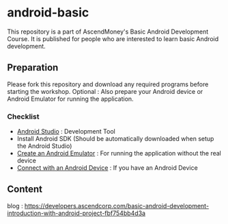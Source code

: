 # android-basic

This repository is a part of AscendMoney's Basic Android Development Course.
It is published for people who are interested to learn basic Android development.

## Preparation
Please fork this repository and download any required programs before starting the workshop. 
Optional : Also prepare your Android device or Android Emulator for running the application.

### Checklist
- [Android Studio](https://developer.android.com/studio) : Development Tool
- Install Android SDK (Should be automatically downloaded when setup the Android Studio)
- [Create an Android Emulator](https://developer.android.com/studio/run/managing-avds) : For running the application without the real device
- [Connect with an Android Device](https://developer.android.com/studio/debug/dev-options) : If you have an Android Device

## Content
blog : https://developers.ascendcorp.com/basic-android-development-introduction-with-android-project-fbf754bb4d3a
